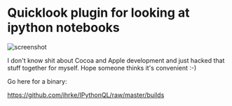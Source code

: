 Quicklook plugin for looking at ipython notebooks
=================================================

![screenshot](https://github.com/ihrke/IPythonQL/raw/master/pics/screenshot.png)


I don't know shit about Cocoa and Apple development and just hacked that
stuff together for myself. Hope someone thinks it's convenient :-)

Go here for a binary:

https://github.com/ihrke/IPythonQL/raw/master/builds